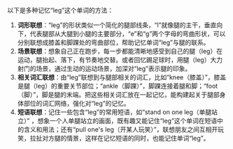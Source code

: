 以下是多种记忆“leg”这个单词的方法：
1. **词形联想**：“leg”的形状类似一个简化的腿部线条，“l”就像腿的主干，垂直向下，代表腿部从大腿到小腿的主要部分，“e”和“g”两个字母的弯曲形状，可以分别联想成膝盖和脚踝处的弯曲部位，帮助记忆单词“leg”与腿的联系。
2. **场景联想**：想象自己正在跑步，每一步都能清晰地感受到自己的腿（leg）在运动，腿抬起、落下，有节奏地交替。或者回忆踢足球时，用腿（leg）大力射门的场景，通过生动的运动场景，加深对“leg”表示腿的印象。
3. **相关词汇联想**：由“leg”联想到与腿部相关的词汇，比如“knee（膝盖）”，膝盖是腿（leg）的重要关节部位；“ankle（脚踝）”，脚踝连接着腿和脚；“foot（脚）”，脚是腿的末端。把这些相关词汇放在一起记忆，能构建起关于腿部身体部位的词汇网络，强化对“leg”的记忆。
4. **短语联想**：记住一些包含“leg”的常用短语，如“stand on one leg（单腿站立）” ，想象一个人单腿站立的画面，既有趣又能记住“leg”这个单词在短语中的含义和用法；还有“pull one's leg（开某人玩笑）”，联想朋友之间互相开玩笑，拉扯对方腿的情景，这样在记忆短语的同时，也能记住单词“leg”。 